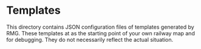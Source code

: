 # Templates

This directory contains JSON configuration files of templates generated by RMG. These templates at as the starting point of your own railway map and for debugging. They do not necessarily reflect the actual situation. 
